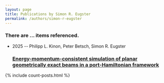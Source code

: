 ```yaml
---
layout: page
title: Publications by Simon R. Eugster
permalink: /authors/simon-r-eugster
---
```


<h3 id="number-posts">There are ... items referenced.</h3>
<ul class="post-list">
<li><span class='post-meta'>2025 -- Philipp L. Kinon, Peter Betsch, Simon R. Eugster</span><h3><a class='post-link' href="{{ site.baseurl }}/energy-momentum-consistent-simulation-of-planar-geometrically-exact-beams-in-a-port-hamiltonian-framework">Energy-momentum-consistent simulation of planar geometrically exact beams in a port-Hamiltonian framework</a></h3></li>

</ul>
{% include count-posts.html %}
